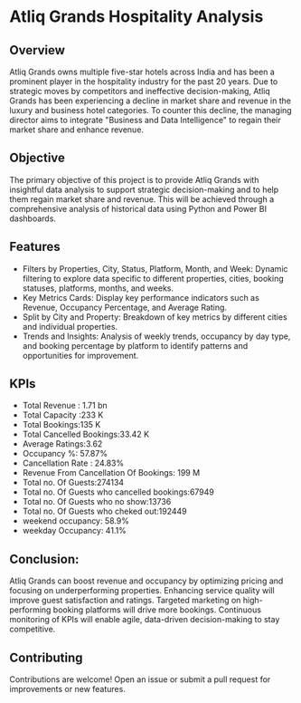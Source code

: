 # Atliq Grands Hospitality Analysis
## Overview
Atliq Grands owns multiple five-star hotels across India and has been a prominent player in the hospitality industry for the past 20 years. Due to strategic moves by competitors and ineffective decision-making, Atliq Grands has been experiencing a decline in market share and revenue in the luxury and business hotel categories. To counter this decline, the managing director aims to integrate "Business and Data Intelligence" to regain their market share and enhance revenue.

## Objective
The primary objective of this project is to provide Atliq Grands with insightful data analysis to support strategic decision-making and to help them regain market share and revenue. This will be achieved through a comprehensive analysis of historical data using Python and Power BI dashboards.
## Features
- Filters by Properties, City, Status, Platform, Month, and Week: Dynamic filtering to explore data specific to different properties, cities, booking statuses, platforms, months, and weeks.
- Key Metrics Cards: Display key performance indicators such as Revenue, Occupancy Percentage, and Average Rating.
- Split by City and Property: Breakdown of key metrics by different cities and individual properties.
- Trends and Insights: Analysis of weekly trends, occupancy by day type, and booking percentage by platform to identify patterns and opportunities for improvement.
## KPIs
- Total Revenue : 1.71 bn
- Total Capacity :233 K
- Total Bookings:135 K
- Total Cancelled Bookings:33.42 K
- Average Ratings:3.62
- Occupancy %: 57.87%
- Cancellation Rate : 24.83%
- Revenue From Cancellation Of Bookings: 199 M
- Total no. Of Guests:274134
- Total no. Of Guests who cancelled bookings:67949
- Total no. Of Guests who no show:13736
- Total no. Of Guests who cheked out:192449
- weekend occupancy: 58.9%
- weekday Occupancy: 41.1%
## Conclusion:
Atliq Grands can boost revenue and occupancy by optimizing pricing and focusing on underperforming properties. Enhancing service quality will improve guest satisfaction and ratings. Targeted marketing on high-performing booking platforms will drive more bookings. Continuous monitoring of KPIs will enable agile, data-driven decision-making to stay competitive.
## Contributing
Contributions are welcome! Open an issue or submit a pull request for improvements or new features.
